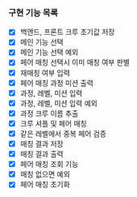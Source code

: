 ### 구현 기능 목록

- [x] 백엔드, 프론트 크루 초기값 저장
- [x] 메인 기능 선택
- [x] 메인 기능 선택 예외
- [x] 페어 매칭 선택시 이미 매칭 여부 판별
- [x] 재매칭 여부 입력
- [x] 페어 매칭 과정 미션 출력
- [x] 과정, 레벨, 미션 입력
- [x] 과정, 레벨, 미션 입력 예외
- [x] 과정 크루 이름 추출
- [x] 크루 셔플 및 페어 매칭
- [x] 같은 레벨에서 중복 페어 검증
- [x] 매칭 결과 저장
- [x] 매칭 결과 출력
- [x] 페어 매칭 조회 기능
- [x] 매칭 없으면 예외
- [x] 페어 매칭 초기화
